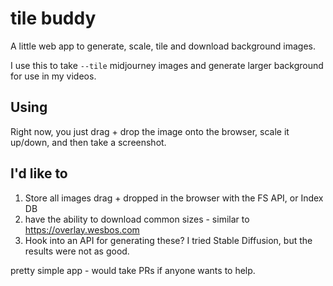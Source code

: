 # tile buddy

A little web app to generate, scale, tile and download background images.

I use this to take `--tile` midjourney images and generate larger background for use in my videos.

## Using

Right now, you just drag + drop the image onto the browser, scale it up/down, and then take a screenshot.

## I'd like to

1. Store all images drag + dropped in the browser with the FS API, or Index DB
2. have the ability to download common sizes - similar to <https://overlay.wesbos.com>
3. Hook into an API for generating these? I tried Stable Diffusion, but the results were not as good.

pretty simple app - would take PRs if anyone wants to help.
